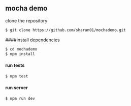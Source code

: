 ## mocha demo

clone the repository
```bash
$ git clone https://github.com/sharan01/mochademo.git
```
####install dependencies
```bash
$ cd mochademo
$ npm install
```
#### run tests
```bash
$ npm test
```
#### run server
```bash
$ npm run dev
```

